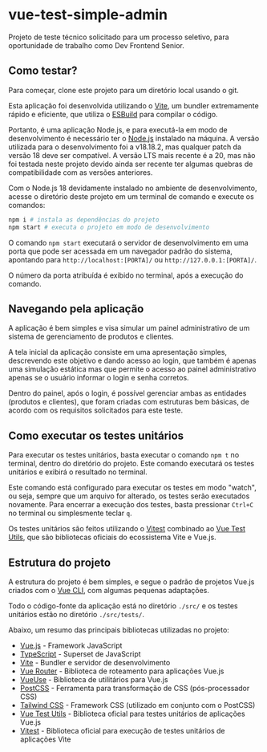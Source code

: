 # vue-test-simple-admin

Projeto de teste técnico solicitado para um processo seletivo, para oportunidade de trabalho como Dev Frontend Senior.

## Como testar?

Para começar, clone este projeto para um diretório local usando o git.

Esta aplicação foi desenvolvida utilizando o [Vite](https://vitejs.dev/), um bundler extremamente rápido e eficiente, que utiliza o [ESBuild](https://esbuild.github.io/) para compilar o código.

Portanto, é uma aplicação Node.js, e para executá-la em modo de desenvolvimento é necessário ter o [Node.js](https://nodejs.org/) instalado na máquina. A versão utilizada para o desenvolvimento foi a v18.18.2, mas qualquer patch da versão 18 deve ser compatível. A versão LTS mais recente é a 20, mas não foi testada neste projeto devido ainda ser recente ter algumas quebras de compatibilidade com as versões anteriores.

Com o Node.js 18 devidamente instalado no ambiente de desenvolvimento, acesse o diretório deste projeto em um terminal de comando e execute os comandos:

```sh
npm i # instala as dependências do projeto
npm start # executa o projeto em modo de desenvolvimento
```

O comando `npm start` executará o servidor de desenvolvimento em uma porta que pode ser acessada em um navegador padrão do sistema, apontando para `http://localhost:[PORTA]/` ou `http://127.0.0.1:[PORTA]/`.

O número da porta atribuída é exibido no terminal, após a execução do comando.

## Navegando pela aplicação

A aplicação é bem simples e visa simular um painel administrativo de um sistema de gerenciamento de produtos e clientes.

A tela inicial da aplicação consiste em uma apresentação simples, descrevendo este objetivo e dando acesso ao login, que também é apenas uma simulação estática mas que permite o acesso ao painel administrativo apenas se o usuário informar o login e senha corretos.

Dentro do painel, após o login, é possível gerenciar ambas as entidades (produtos e clientes), que foram criadas com estruturas bem básicas, de acordo com os requisitos solicitados para este teste.

## Como executar os testes unitários

Para executar os testes unitários, basta executar o comando `npm t` no terminal, dentro do diretório do projeto. Este comando executará os testes unitários e exibirá o resultado no terminal.

Este comando está configurado para executar os testes em modo "watch", ou seja, sempre que um arquivo for alterado, os testes serão executados novamente. Para encerrar a execução dos testes, basta pressionar `Ctrl+C` no terminal ou simplesmente teclar `q`.

Os testes unitários são feitos utilizando o [Vitest](https://vitest.dev/) combinado ao [Vue Test Utils](https://test-utils.vuejs.org/), que são bibliotecas oficiais do ecossistema Vite e Vue.js.

## Estrutura do projeto

A estrutura do projeto é bem simples, e segue o padrão de projetos Vue.js criados com o [Vue CLI](https://cli.vuejs.org/), com algumas pequenas adaptações.

Todo o código-fonte da aplicação está no diretório `./src/` e os testes unitários estão no diretório `./src/tests/`.

Abaixo, um resumo das principais bibliotecas utilizadas no projeto:

- [Vue.js](https://vuejs.org/) - Framework JavaScript
- [TypeScript](https://www.typescriptlang.org/) - Superset de JavaScript
- [Vite](https://vitejs.dev/) - Bundler e servidor de desenvolvimento
- [Vue Router](https://router.vuejs.org/) - Biblioteca de roteamento para aplicações Vue.js
- [VueUse](https://vueuse.org/) - Biblioteca de utilitários para Vue.js
- [PostCSS](https://postcss.org/) - Ferramenta para transformação de CSS (pós-processador CSS)
- [Tailwind CSS](https://tailwindcss.com/) - Framework CSS (utilizado em conjunto com o PostCSS)
- [Vue Test Utils](https://test-utils.vuejs.org/) - Biblioteca oficial para testes unitários de aplicações Vue.js
- [Vitest](https://vitest.dev/) - Biblioteca oficial para execução de testes unitários de aplicações Vite
